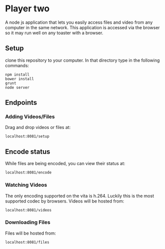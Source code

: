 # Player two
A node js application that lets you easily access files and video from any computer in the same network. This application is accessed via the browser so it may run well on any toaster with a browser.

## Setup
clone this repository to your computer. In that directory type in the following commands:

```
npm install
bower install
grunt
node server
```

## Endpoints

### Adding Videos/Files
Drag and drop videos or files at:

`localhost:8081/setup`

## Encode status
While files are being encoded, you can view their status at:

`localhost:8081/encode`

### Watching Videos
The only encoding supported on the vita is h.264. Luckily this is the most supported codec by browsers. Videos will be hosted from:

`localhost:8081/videos`

### Downloading Files
Files will be hosted from:

`localhost:8081/files`
